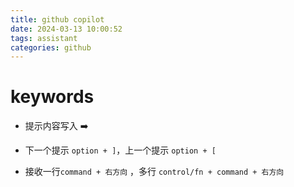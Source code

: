 ```yaml
---
title: github copilot
date: 2024-03-13 10:00:52
tags: assistant
categories: github
---
```




# keywords

- 提示内容写入 ➡️

- 下一个提示 `option + ]`，上一个提示 `option + [`

- 接收一行`command + 右方向` ，多行 `control/fn + command + 右方向`

  